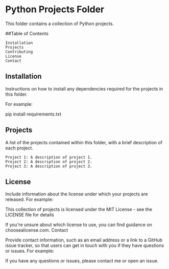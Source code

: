 # Python Projects Folder

This folder contains a collection of Python projects.

##Table of Contents

    Installation
    Projects
    Contributing
    License
    Contact

## Installation

Instructions on how to install any dependencies required for the projects in this folder. 

For example:

pip install requirements.txt

## Projects

A list of the projects contained within this folder, with a brief description of each project.

    Project 1: A description of project 1.
    Project 2: A description of project 2.
    Project 3: A description of project 3.

## License

Include information about the license under which your projects are released. For example:

This collection of projects is licensed under the MIT License - see the LICENSE file for details

If you're unsure about which license to use, you can find guidance on choosealicense.com.
Contact

Provide contact information, such as an email address or a link to a GitHub issue tracker, so that users can get in touch with you if they have questions or issues. For example:

If you have any questions or issues, please contact me or open an issue.
